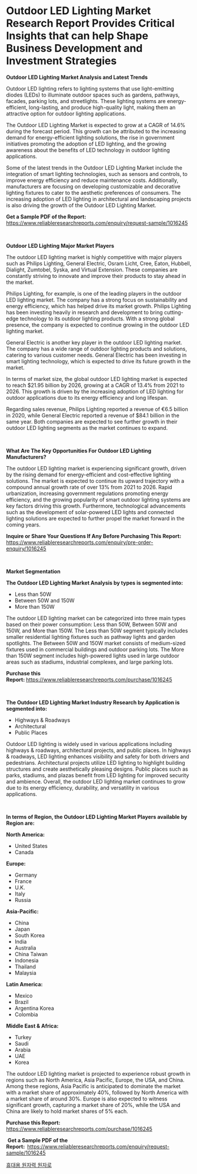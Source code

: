 <p><h1>Outdoor LED Lighting Market Research Report Provides Critical Insights that can help Shape Business Development and Investment Strategies</h1></p><p><strong>Outdoor LED Lighting Market Analysis and Latest Trends</strong></p>
<p><p>Outdoor LED lighting refers to lighting systems that use light-emitting diodes (LEDs) to illuminate outdoor spaces such as gardens, pathways, facades, parking lots, and streetlights. These lighting systems are energy-efficient, long-lasting, and produce high-quality light, making them an attractive option for outdoor lighting applications.</p><p>The Outdoor LED Lighting Market is expected to grow at a CAGR of 14.6% during the forecast period. This growth can be attributed to the increasing demand for energy-efficient lighting solutions, the rise in government initiatives promoting the adoption of LED lighting, and the growing awareness about the benefits of LED technology in outdoor lighting applications.</p><p>Some of the latest trends in the Outdoor LED Lighting Market include the integration of smart lighting technologies, such as sensors and controls, to improve energy efficiency and reduce maintenance costs. Additionally, manufacturers are focusing on developing customizable and decorative lighting fixtures to cater to the aesthetic preferences of consumers. The increasing adoption of LED lighting in architectural and landscaping projects is also driving the growth of the Outdoor LED Lighting Market.</p></p>
<p><strong>Get a Sample PDF of the Report:&nbsp;</strong> <a href="https://www.reliableresearchreports.com/enquiry/request-sample/1016245">https://www.reliableresearchreports.com/enquiry/request-sample/1016245</a></p>
<p>&nbsp;</p>
<p><strong>Outdoor LED Lighting Major Market Players</strong></p>
<p><p>The outdoor LED lighting market is highly competitive with major players such as Philips Lighting, General Electric, Osram Licht, Cree, Eaton, Hubbell, Dialight, Zumtobel, Syska, and Virtual Extension. These companies are constantly striving to innovate and improve their products to stay ahead in the market.</p><p>Philips Lighting, for example, is one of the leading players in the outdoor LED lighting market. The company has a strong focus on sustainability and energy efficiency, which has helped drive its market growth. Philips Lighting has been investing heavily in research and development to bring cutting-edge technology to its outdoor lighting products. With a strong global presence, the company is expected to continue growing in the outdoor LED lighting market.</p><p>General Electric is another key player in the outdoor LED lighting market. The company has a wide range of outdoor lighting products and solutions, catering to various customer needs. General Electric has been investing in smart lighting technology, which is expected to drive its future growth in the market.</p><p>In terms of market size, the global outdoor LED lighting market is expected to reach $21.95 billion by 2026, growing at a CAGR of 13.4% from 2021 to 2026. This growth is driven by the increasing adoption of LED lighting for outdoor applications due to its energy efficiency and long lifespan.</p><p>Regarding sales revenue, Philips Lighting reported a revenue of €6.5 billion in 2020, while General Electric reported a revenue of $84.1 billion in the same year. Both companies are expected to see further growth in their outdoor LED lighting segments as the market continues to expand.</p></p>
<p>&nbsp;</p>
<p><strong>What Are The Key Opportunities For Outdoor LED Lighting Manufacturers?</strong></p>
<p><p>The outdoor LED lighting market is experiencing significant growth, driven by the rising demand for energy-efficient and cost-effective lighting solutions. The market is expected to continue its upward trajectory with a compound annual growth rate of over 13% from 2021 to 2026. Rapid urbanization, increasing government regulations promoting energy efficiency, and the growing popularity of smart outdoor lighting systems are key factors driving this growth. Furthermore, technological advancements such as the development of solar-powered LED lights and connected lighting solutions are expected to further propel the market forward in the coming years.</p></p>
<p><strong>Inquire or Share Your Questions If Any Before Purchasing This Report:</strong> <a href="https://www.reliableresearchreports.com/enquiry/pre-order-enquiry/1016245">https://www.reliableresearchreports.com/enquiry/pre-order-enquiry/1016245</a></p>
<p>&nbsp;</p>
<p><strong>Market Segmentation</strong></p>
<p><strong>The Outdoor LED Lighting Market Analysis by types is segmented into:</strong></p>
<p><ul><li>Less than 50W</li><li>Between 50W and 150W</li><li>More than 150W</li></ul></p>
<p><p>The outdoor LED lighting market can be categorized into three main types based on their power consumption: Less than 50W, Between 50W and 150W, and More than 150W. The Less than 50W segment typically includes smaller residential lighting fixtures such as pathway lights and garden spotlights. The Between 50W and 150W market consists of medium-sized fixtures used in commercial buildings and outdoor parking lots. The More than 150W segment includes high-powered lights used in large outdoor areas such as stadiums, industrial complexes, and large parking lots.</p></p>
<p><strong>Purchase this Report:&nbsp;</strong><a href="https://www.reliableresearchreports.com/purchase/1016245">https://www.reliableresearchreports.com/purchase/1016245</a></p>
<p>&nbsp;</p>
<p><strong>The Outdoor LED Lighting Market Industry Research by Application is segmented into:</strong></p>
<p><ul><li>Highways & Roadways</li><li>Architectural</li><li>Public Places</li></ul></p>
<p><p>Outdoor LED lighting is widely used in various applications including highways & roadways, architectural projects, and public places. In highways & roadways, LED lighting enhances visibility and safety for both drivers and pedestrians. Architectural projects utilize LED lighting to highlight building structures and create aesthetically pleasing designs. Public places such as parks, stadiums, and plazas benefit from LED lighting for improved security and ambience. Overall, the outdoor LED lighting market continues to grow due to its energy efficiency, durability, and versatility in various applications.</p></p>
<p>&nbsp;</p>
<p><strong>In terms of Region, the Outdoor LED Lighting Market Players available by Region are:</strong></p>
<p>
    <p> <strong> North America: </strong>
        <ul>
            <li>United States</li>
            <li>Canada</li>
        </ul>
        </p> 
    <p> <strong> Europe: </strong>
        <ul>
            <li>Germany</li>
            <li>France</li>
            <li>U.K.</li>
            <li>Italy</li>
            <li>Russia</li>
        </ul>
        </p> 
    <p> <strong> Asia-Pacific: </strong>
        <ul>
            <li>China</li>
            <li>Japan</li>
            <li>South Korea</li>
            <li>India</li>
            <li>Australia</li>
            <li>China Taiwan</li>
            <li>Indonesia</li>
            <li>Thailand</li>
            <li>Malaysia</li>
        </ul>
        </p> 
    <p> <strong> Latin America: </strong>
        <ul>
            <li>Mexico</li>
            <li>Brazil</li>
            <li>Argentina Korea</li>
            <li>Colombia</li>
        </ul>
        </p> 
    <p> <strong> Middle East & Africa: </strong>
        <ul>
            <li>Turkey</li>
            <li>Saudi</li>
            <li>Arabia</li>
            <li>UAE</li>
            <li>Korea</li>
        </ul>
    </p>
    </p>
<p><p>The outdoor LED lighting market is projected to experience robust growth in regions such as North America, Asia Pacific, Europe, the USA, and China. Among these regions, Asia Pacific is anticipated to dominate the market with a market share of approximately 40%, followed by North America with a market share of around 30%. Europe is also expected to witness significant growth, capturing a market share of 20%, while the USA and China are likely to hold market shares of 5% each.</p></p>
<p><strong>Purchase this Report: </strong><a href="https://www.reliableresearchreports.com/purchase/1016245">https://www.reliableresearchreports.com/purchase/1016245</a></p>
<p>&nbsp;<strong>Get a Sample PDF of the Report:&nbsp;&nbsp;</strong><a href="https://www.reliableresearchreports.com/enquiry/request-sample/1016245">https://www.reliableresearchreports.com/enquiry/request-sample/1016245</a></p>
<p><strong></strong></p>
<p><p><a href="https://github.com/hxzi07639916/Market-Research-Report-List-1/blob/main/76804359907.md">휴대용 원자력 원자로</a></p></p>